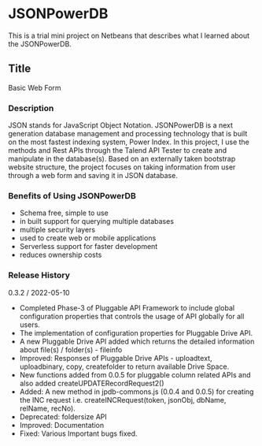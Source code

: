 # JSONPowerDB
This is a trial mini project on Netbeans that describes what I learned about the JSONPowerDB.

## Title
Basic Web Form

### Description
JSON stands for JavaScript Object Notation. JSONPowerDB is a next generation database management and processing technology that is built on the most fastest indexing system, Power Index. In this project, I use the methods and Rest APIs through the Talend API Tester to create and manipulate in the database(s).
Based on an externally taken bootstrap website structure, the project focuses on taking information from user through a web form and saving it in JSON database.

### Benefits of Using JSONPowerDB
- Schema free, simple to use
- in built support for querying multiple databases
- multiple security layers
- used to create web or mobile applications
- Serverless support for faster development
- reduces ownership costs

### Release History
0.3.2 / 2022-05-10
* Completed Phase-3 of Pluggable API Framework to include global configuration properties that controls the usage of API globally for all users. 
* The implementation of configuration properties for Pluggable Drive API. 
* A new Pluggable Drive API added which returns the detailed information about file(s) / folder(s) - fileinfo 
* Improved: Responses of Pluggable Drive APIs - uploadtext, uploadbinary, copy,  createfolder to return available Drive Space.
* New functions added from 0.0.5 for pluggable column related APIs and also added createUPDATERecordRequest2()
* Added: A new method in jpdb-commons.js (0.0.4 and 0.0.5) for creating the INC request i.e. createINCRequest(token, jsonObj, dbName, relName, recNo).
* Deprecated: foldersize API
* Improved: Documentation
* Fixed: Various Important bugs fixed.



